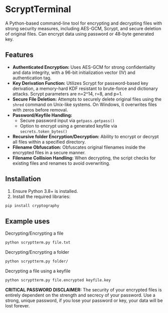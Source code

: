 #   ScryptTerminal

A Python-based command-line tool for encrypting and decrypting files with strong security measures, including AES-GCM, Scrypt, and secure deletion of original files. Can encrypt data using password or 48-byte generated key.

##   Features

* **Authenticated Encryption:** Uses AES-GCM for strong confidentiality and data integrity, with a 96-bit initialization vector (IV) and authentication tag.
* **Key Derivation Function:** Utilizes Scrypt for password-based key derivation, a memory-hard KDF resistant to brute-force and dictionary attacks. Scrypt parameters are n=2^14, r=8, and p=1.
* **Secure File Deletion:** Attempts to securely delete original files using the `shred` command on Unix-like systems. On Windows, it overwrites files with zeros before removal.
* **Password/Keyfile Handling:**
    * Secure password input via `getpass.getpass()`
    * Option to encrypt using a generated keyfile via `secrets.token_bytes()`
* **Recursive folder Encryption/Decryption:** Ability to encrypt or decrypt all files within a specified directory.
* **Filename Obfuscation:** Obfuscates original filenames inside the encrypted files in a secure manner.
* **Filename Collision Handling:** When decrypting, the script checks for existing files and renames to avoid overwriting.

##   Installation

1.  Ensure Python 3.8+ is installed.
2.  Install the required libraries:

```bash
pip install cryptography
```

##   Example uses

Decrypting/Encrypting a file
```bash
python scryptterm.py file.txt
```

Decrypting/Encrypting a folder
```bash
python scryptterm.py folder/
```

Decrypting a file using a keyfile
```bash
python scryptterm.py file.encrypted keyfile.key
```


**CRITICAL PASSWORD DISCLAIMER:** The security of your encrypted files is entirely dependent on the strength and secrecy of your password. Use a strong, unique password, if you lose your password or key, your data will be lost forever.
